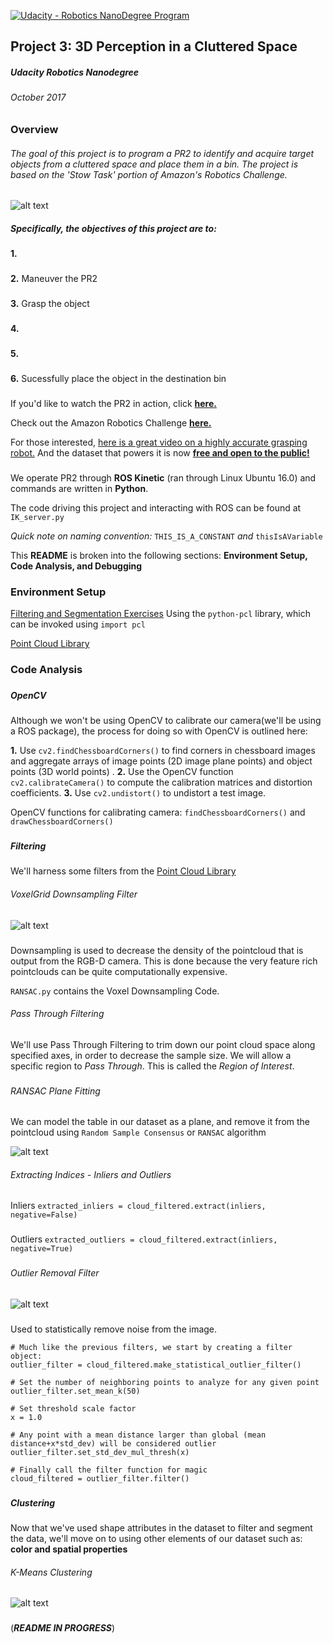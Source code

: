 [![Udacity - Robotics NanoDegree Program](https://s3-us-west-1.amazonaws.com/udacity-robotics/Extra+Images/RoboND_flag.png)](https://www.udacity.com/robotics)

## Project 3: 3D Perception in a Cluttered Space
##### Udacity Robotics Nanodegree
###### October 2017

###
###

### Overview

###### The goal of this project is to program a PR2 to identify and acquire target objects from a cluttered space and place them in a bin. The project is based on the 'Stow Task' portion of Amazon's Robotics Challenge.
###
###

![alt text](https://d17h27t6h515a5.cloudfront.net/topher/2017/July/597a8731_screen-shot-2017-07-27-at-5.25.02-pm/screen-shot-2017-07-27-at-5.25.02-pm.png)

##### Specifically, the objectives of this project are to:

**1.** 
###
**2.** Maneuver the PR2
###
**3.** Grasp the object
###
**4.** 
###
**5.** 
###
**6.** Sucessfully place the object in the destination bin
###
###

If you'd like to watch the PR2 in action, click [**here.**](https://youtu.be/cTCJSNjTdo0)

Check out the Amazon Robotics Challenge [**here.**](https://www.amazonrobotics.com/#/roboticschallenge)

For those interested, [here is a great video on a highly accurate grasping robot.](https://youtu.be/MtDMn1tc_Q4)
And the dataset that powers it is now [**free and open to the public!**](https://spectrum.ieee.org/automaton/robotics/robotics-software/uc-berkeley-releases-massive-dexnet-20-dataset)

###

We operate PR2 through **ROS Kinetic** (ran through Linux Ubuntu 16.0) and commands are written in **Python**.

The code driving this project and interacting with ROS can be found at `IK_server.py`

*Quick note on naming convention:* `THIS_IS_A_CONSTANT` *and* `thisIsAVariable`

This **README** is broken into the following sections: **Environment Setup, Code Analysis, and Debugging**

###
###
###

### Environment Setup

[Filtering and Segmentation Exercises](https://github.com/udacity/RoboND-Perception-Exercises)
Using the `python-pcl` library, which can be invoked using `import pcl`

[Point Cloud Library](http://www.pointclouds.org/)



### Code Analysis

###

##### OpenCV

Although we won't be using OpenCV to calibrate our camera(we'll be using a ROS package), the process for doing so with OpenCV is outlined here:

**1.** Use `cv2.findChessboardCorners()` to find corners in chessboard images and aggregate arrays of image points (2D image plane points) and object points (3D world points) .
**2.** Use the OpenCV function `cv2.calibrateCamera()` to compute the calibration matrices and distortion coefficients.
**3.** Use `cv2.undistort()` to undistort a test image.

OpenCV functions for calibrating camera: `findChessboardCorners()` and `drawChessboardCorners()`

###

##### Filtering

###

We'll harness some filters from the [Point Cloud Library](http://www.pointclouds.org/)

###### VoxelGrid Downsampling Filter

###

![alt text](https://d17h27t6h515a5.cloudfront.net/topher/2017/July/595ab978_screen-shot-2017-07-03-at-2.38.41-pm/screen-shot-2017-07-03-at-2.38.41-pm.png)

###

Downsampling is used to decrease the density of the pointcloud that is output from the RGB-D camera. This is done because the very feature rich pointclouds can be quite computationally expensive.

`RANSAC.py` contains the Voxel Downsampling Code.

###### Pass Through Filtering

###

We'll use Pass Through Filtering to trim down our point cloud space along specified axes, in order to decrease the sample size. We will allow a specific region to *Pass Through*. This is called the *Region of Interest*.

###

###### RANSAC Plane Fitting

###

We can model the table in our dataset as a plane, and remove it from the pointcloud using `Random Sample Consensus` or `RANSAC` algorithm

![alt text](https://d17h27t6h515a5.cloudfront.net/topher/2017/July/595d3ec9_screen-shot-2017-07-05-at-12.31.15-pm/screen-shot-2017-07-05-at-12.31.15-pm.png)


###### Extracting Indices - Inliers and Outliers

###

Inliers
`extracted_inliers = cloud_filtered.extract(inliers, negative=False)`

###
Outliers
`extracted_outliers = cloud_filtered.extract(inliers, negative=True)`

###

###### Outlier Removal Filter

###

![alt text](https://d17h27t6h515a5.cloudfront.net/topher/2017/July/595a5ebf_statistical-outlier-removal-cropped/statistical-outlier-removal-cropped.png)

###

Used to statistically remove noise from the image.

```
# Much like the previous filters, we start by creating a filter object: 
outlier_filter = cloud_filtered.make_statistical_outlier_filter()

# Set the number of neighboring points to analyze for any given point
outlier_filter.set_mean_k(50)

# Set threshold scale factor
x = 1.0

# Any point with a mean distance larger than global (mean distance+x*std_dev) will be considered outlier
outlier_filter.set_std_dev_mul_thresh(x)

# Finally call the filter function for magic
cloud_filtered = outlier_filter.filter()
```

###
###

##### Clustering

Now that we've used shape attributes in the dataset to filter and segment the data, we'll move on to using other elements of our dataset such as: **color and spatial properties**

###### K-Means Clustering

###

![alt text](https://d17h27t6h515a5.cloudfront.net/topher/2017/July/59611b02_screen-shot-2017-07-08-at-10.48.32-am/screen-shot-2017-07-08-at-10.48.32-am.png)

###


(***README IN PROGRESS***)